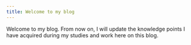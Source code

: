 ```yaml
---
title: Welcome to my blog
---
```


Welcome to my blog. From now on, I will update the knowledge points I have acquired during my studies and work here on this blog.
